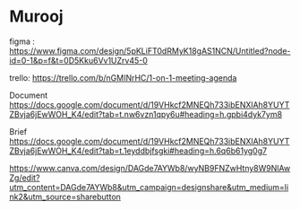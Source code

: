 # Murooj
figma :
https://www.figma.com/design/5pKLiFT0dRMyK18gAS1NCN/Untitled?node-id=0-1&p=f&t=0D5Kku6Vv1UZrv45-0

trello:
https://trello.com/b/nGMINrHC/1-on-1-meeting-agenda


Document
https://docs.google.com/document/d/19VHkcf2MNEQh733ibENXlAh8YUYTZBvja6jEwWOH_K4/edit?tab=t.nw6vzn1qpy6u#heading=h.gpbi4dyk7ym8

Brief
https://docs.google.com/document/d/19VHkcf2MNEQh733ibENXlAh8YUYTZBvja6jEwWOH_K4/edit?tab=t.1eyddbjfsgki#heading=h.6q6b61yg0g7




https://www.canva.com/design/DAGde7AYWb8/wyNB9FNZwHtny8W9NlAwZg/edit?utm_content=DAGde7AYWb8&utm_campaign=designshare&utm_medium=link2&utm_source=sharebutton
